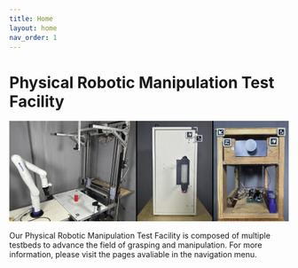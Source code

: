 ```yaml
---
title: Home
layout: home
nav_order: 1
---
```


# Physical Robotic Manipulation Test Facility
<center><img src="all.jpg" alt="drawing" width="600"/></center>

Our Physical Robotic Manipulation Test Facility is composed of multiple testbeds to advance the field of grasping and manipulation. For more information, please visit the pages avaliable in the navigation menu. 

